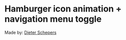 # Hamburger icon animation + navigation menu toggle

Made by: [Dieter Schepers](https://pgm-dieterschepers.github.io/portfolio-Dieter-Schepers/)
